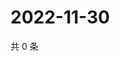 # 2022-11-30

共 0 条

<!-- BEGIN WEIBO -->
<!-- 最后更新时间 Wed Nov 30 2022 04:15:59 GMT+0800 (China Standard Time) -->

<!-- END WEIBO -->

